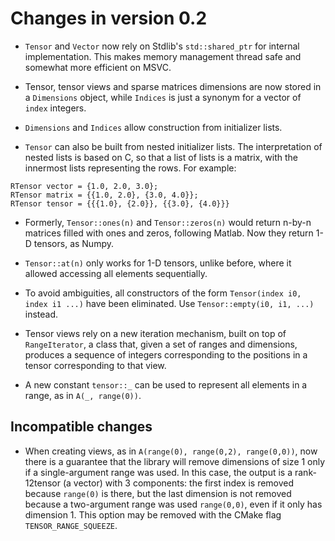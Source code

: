 # Changes in version 0.2

* `Tensor` and `Vector` now rely on Stdlib's `std::shared_ptr` for internal implementation. This makes memory management thread safe and somewhat more efficient on MSVC.

* Tensor, tensor views and sparse matrices dimensions are now stored in a `Dimensions` object, while `Indices` is just a synonym for a vector of `index` integers.

* `Dimensions` and `Indices` allow construction from initializer lists.

* `Tensor` can also be built from nested initializer lists. The interpretation of nested lists is based on C, so that a list of lists is a matrix, with the innermost lists representing the rows. For example:
```
RTensor vector = {1.0, 2.0, 3.0};
RTensor matrix = {{1.0, 2.0}, {3.0, 4.0}};
RTensor tensor = {{{1.0}, {2.0}}, {{3.0}, {4.0}}}
```

* Formerly, `Tensor::ones(n)` and `Tensor::zeros(n)` would return n-by-n matrices filled with ones and zeros, following Matlab. Now they return 1-D tensors, as Numpy.

* `Tensor::at(n)` only works for 1-D tensors, unlike before, where it allowed accessing all elements sequentially.

* To avoid ambiguities, all constructors of the form `Tensor(index i0, index i1 ...)` have been eliminated. Use `Tensor::empty(i0, i1, ...)` instead.

* Tensor views rely on a new iteration mechanism, built on top of `RangeIterator`, a class that, given a set of ranges and dimensions, produces a sequence of integers corresponding to the positions in a tensor corresponding to that view.

* A new constant `tensor::_` can be used to represent all elements in a range, as in `A(_, range(0))`.

## Incompatible changes

* When creating views, as in `A(range(0), range(0,2), range(0,0))`, now there is a guarantee that the library will remove dimensions of size 1 only if a single-argument range was used. In this case, the output is a rank-12tensor (a vector) with 3 components: the first index is removed because `range(0)` is there, but the last dimension is not removed because a two-argument range was used `range(0,0)`, even if it only has dimension 1. This option may be removed with the CMake flag `TENSOR_RANGE_SQUEEZE`.